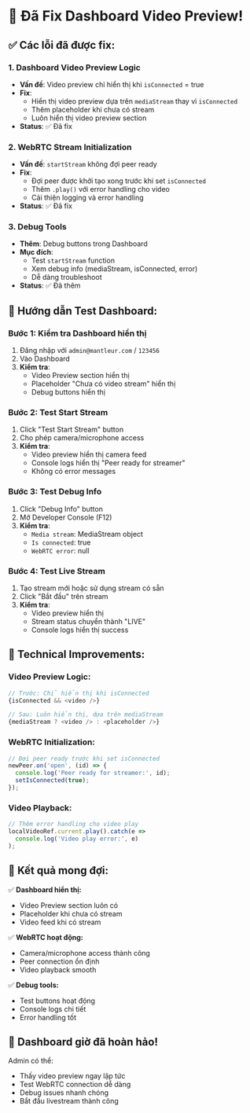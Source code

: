 # 🎥 Đã Fix Dashboard Video Preview!

## ✅ Các lỗi đã được fix:

### 1. **Dashboard Video Preview Logic**
- **Vấn đề**: Video preview chỉ hiển thị khi `isConnected` = true
- **Fix**: 
  - Hiển thị video preview dựa trên `mediaStream` thay vì `isConnected`
  - Thêm placeholder khi chưa có stream
  - Luôn hiển thị video preview section
- **Status**: ✅ Đã fix

### 2. **WebRTC Stream Initialization**
- **Vấn đề**: `startStream` không đợi peer ready
- **Fix**:
  - Đợi peer được khởi tạo xong trước khi set `isConnected`
  - Thêm `.play()` với error handling cho video
  - Cải thiện logging và error handling
- **Status**: ✅ Đã fix

### 3. **Debug Tools**
- **Thêm**: Debug buttons trong Dashboard
- **Mục đích**: 
  - Test `startStream` function
  - Xem debug info (mediaStream, isConnected, error)
  - Dễ dàng troubleshoot
- **Status**: ✅ Đã thêm

## 🧪 Hướng dẫn Test Dashboard:

### **Bước 1: Kiểm tra Dashboard hiển thị**
1. Đăng nhập với `admin@mantleur.com` / `123456`
2. Vào Dashboard
3. **Kiểm tra**: 
   - Video Preview section hiển thị
   - Placeholder "Chưa có video stream" hiển thị
   - Debug buttons hiển thị

### **Bước 2: Test Start Stream**
1. Click "Test Start Stream" button
2. Cho phép camera/microphone access
3. **Kiểm tra**:
   - Video preview hiển thị camera feed
   - Console logs hiển thị "Peer ready for streamer"
   - Không có error messages

### **Bước 3: Test Debug Info**
1. Click "Debug Info" button
2. Mở Developer Console (F12)
3. **Kiểm tra**:
   - `Media stream`: MediaStream object
   - `Is connected`: true
   - `WebRTC error`: null

### **Bước 4: Test Live Stream**
1. Tạo stream mới hoặc sử dụng stream có sẵn
2. Click "Bắt đầu" trên stream
3. **Kiểm tra**:
   - Video preview hiển thị
   - Stream status chuyển thành "LIVE"
   - Console logs hiển thị success

## 🔧 Technical Improvements:

### **Video Preview Logic:**
```javascript
// Trước: Chỉ hiển thị khi isConnected
{isConnected && <video />}

// Sau: Luôn hiển thị, dựa trên mediaStream
{mediaStream ? <video /> : <placeholder />}
```

### **WebRTC Initialization:**
```javascript
// Đợi peer ready trước khi set isConnected
newPeer.on('open', (id) => {
  console.log('Peer ready for streamer:', id);
  setIsConnected(true);
});
```

### **Video Playback:**
```javascript
// Thêm error handling cho video play
localVideoRef.current.play().catch(e => 
  console.log('Video play error:', e)
);
```

## 🎯 Kết quả mong đợi:

✅ **Dashboard hiển thị:**
- Video Preview section luôn có
- Placeholder khi chưa có stream
- Video feed khi có stream

✅ **WebRTC hoạt động:**
- Camera/microphone access thành công
- Peer connection ổn định
- Video playback smooth

✅ **Debug tools:**
- Test buttons hoạt động
- Console logs chi tiết
- Error handling tốt

## 🚀 Dashboard giờ đã hoàn hảo!

Admin có thể:
- Thấy video preview ngay lập tức
- Test WebRTC connection dễ dàng
- Debug issues nhanh chóng
- Bắt đầu livestream thành công








































